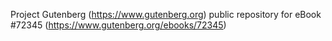 Project Gutenberg (https://www.gutenberg.org) public repository
for eBook #72345 (https://www.gutenberg.org/ebooks/72345)
